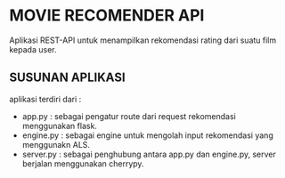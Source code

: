 # MOVIE RECOMENDER API
Aplikasi REST-API untuk menampilkan rekomendasi rating dari suatu film kepada user.

## SUSUNAN APLIKASI  
aplikasi terdiri dari :  
- app.py : sebagai pengatur route dari request rekomendasi menggunakan flask.
- engine.py : sebagai engine untuk mengolah input rekomendasi yang menggunakn ALS.  
- server.py : sebagai penghubung antara app.py dan engine.py, server berjalan menggunakan cherrypy.


